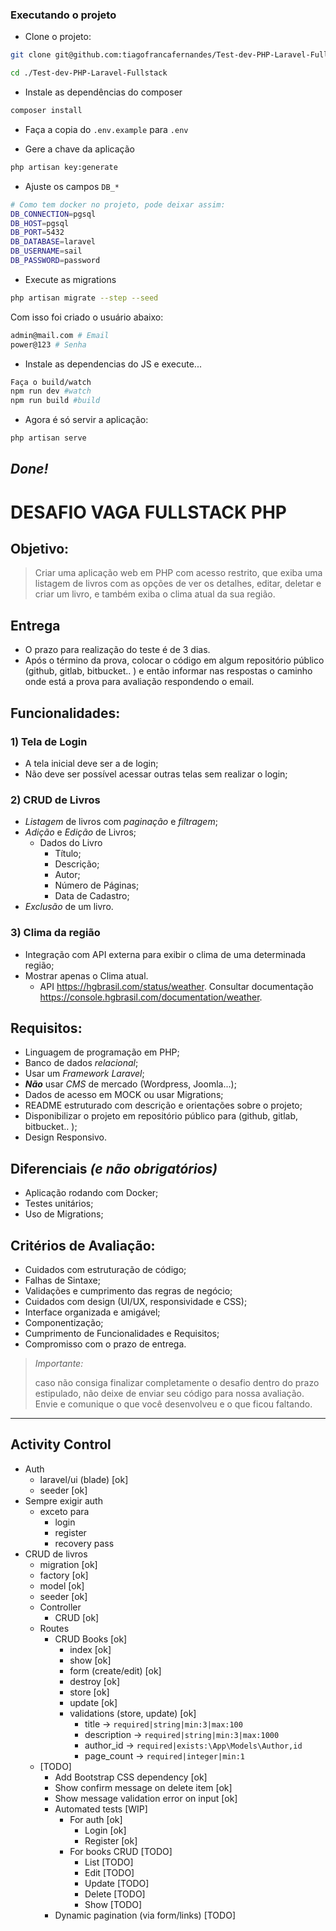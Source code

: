 ### Executando o projeto

- Clone o projeto:
```sh
git clone git@github.com:tiagofrancafernandes/Test-dev-PHP-Laravel-Fullstack.git

cd ./Test-dev-PHP-Laravel-Fullstack
```

- Instale as dependências do composer
```sh
composer install
```

- Faça a copia do `.env.example` para `.env`

- Gere a chave da aplicação

```sh
php artisan key:generate
```

- Ajuste os campos `DB_*`

```sh
# Como tem docker no projeto, pode deixar assim:
DB_CONNECTION=pgsql
DB_HOST=pgsql
DB_PORT=5432
DB_DATABASE=laravel
DB_USERNAME=sail
DB_PASSWORD=password
```

- Execute as migrations

```sh
php artisan migrate --step --seed
```

Com isso foi criado o usuário abaixo:
```sh
admin@mail.com # Email
power@123 # Senha
```

- Instale as dependencias do JS e execute...
```sh
Faça o build/watch
npm run dev #watch
npm run build #build
```

- Agora é só servir a aplicação:
```sh
php artisan serve
```

*Done!*
----

# DESAFIO VAGA FULLSTACK PHP


## Objetivo:
> Criar uma aplicação web em PHP com acesso restrito, que exiba uma listagem de livros com as opções de ver os detalhes, editar, deletar e criar um livro, e também exiba o clima atual da sua região.

## Entrega

* O prazo para realização do teste é de 3 dias.
* Após o término da prova, colocar o código em algum repositório público (github, gitlab, bitbucket.. ) e então informar nas respostas o caminho onde está a prova para avaliação respondendo o email.

## Funcionalidades:

### 1) Tela de Login
* A tela inicial deve ser a de login;
* Não deve ser possível acessar outras telas sem realizar o login;

### 2) CRUD de Livros
* *Listagem* de livros com *paginação* e *filtragem*;
* *Adição* e *Edição* de Livros;
    - Dados do Livro
        - Título;
        - Descrição;
        - Autor;
        - Número de Páginas;
        - Data de Cadastro;
* *Exclusão* de um livro.

### 3) Clima da região
* Integração com API externa para exibir o clima de uma determinada região;
* Mostrar apenas o Clima atual.
    - API https://hgbrasil.com/status/weather. Consultar documentação https://console.hgbrasil.com/documentation/weather.


## Requisitos:
* Linguagem de programação em PHP;
* Banco de dados *relacional*;
* Usar um *Framework Laravel*;
* **_Não_** usar *CMS* de mercado (Wordpress, Joomla...);
* Dados de acesso em MOCK ou usar Migrations;
* README estruturado com descrição e orientações sobre o projeto;
* Disponibilizar o projeto em repositório público para (github, gitlab, bitbucket.. );
* Design Responsivo.


## Diferenciais _(e não obrigatórios)_
* Aplicação rodando com Docker;
* Testes unitários;
* Uso de Migrations;

## Critérios de Avaliação:
* Cuidados com estruturação de código;
* Falhas de Sintaxe;
* Validações e cumprimento das regras de negócio;
* Cuidados com design (UI/UX, responsividade e CSS);
* Interface organizada e amigável;
* Componentização;
* Cumprimento de Funcionalidades e Requisitos;
* Compromisso com o prazo de entrega.

> *Importante:*
>
> caso não consiga finalizar completamente o desafio dentro do prazo estipulado, não deixe de enviar seu código para nossa avaliação. Envie e comunique o que você desenvolveu e o que ficou faltando.

----

## Activity Control

* Auth
    - laravel/ui (blade) [ok]
    - seeder [ok]
* Sempre exigir auth
    - exceto para
        - login
        - register
        - recovery pass
* CRUD de livros
    - migration [ok]
    - factory [ok]
    - model [ok]
    - seeder [ok]
    - Controller
        - CRUD [ok]
    - Routes
        - CRUD Books [ok]
            - index [ok]
            - show [ok]
            - form (create/edit) [ok]
            - destroy [ok]
            - store [ok]
            - update [ok]
            - validations (store, update) [ok]
                - title -> `required|string|min:3|max:100`
                - description -> `required|string|min:3|max:1000`
                - author_id -> `required|exists:\App\Models\Author,id`
                - page_count -> `required|integer|min:1`
    - [TODO]
        - Add Bootstrap CSS dependency [ok]
        - Show confirm message on delete item [ok]
        - Show message validation error on input [ok]
        - Automated tests [WIP]
            - For auth [ok]
                - Login [ok]
                - Register [ok]
            - For books CRUD [TODO]
                - List [TODO]
                - Edit [TODO]
                - Update [TODO]
                - Delete [TODO]
                - Show [TODO]
        - Dynamic pagination (via form/links) [TODO]
